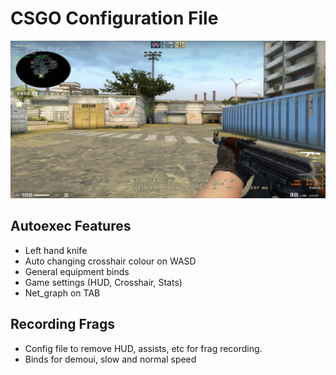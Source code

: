 # CSGO Configuration File

![csgo](img.jpg)

## Autoexec Features

* Left hand knife
* Auto changing crosshair colour on WASD
* General equipment binds
* Game settings (HUD, Crosshair, Stats)
* Net_graph on TAB

## Recording Frags

* Config file to remove HUD, assists, etc for frag recording.
* Binds for demoui, slow and normal speed
